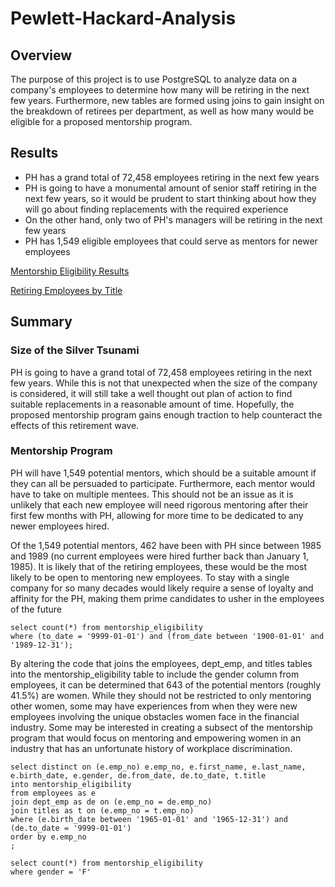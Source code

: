 # Pewlett-Hackard-Analysis

## Overview

The purpose of this project is to use PostgreSQL to analyze data on a company's employees to determine how many will be retiring in the next few years. Furthermore, new tables are formed using joins to gain insight on the breakdown of retirees per department, as well as how many would be eligible for a proposed mentorship program. 

## Results

- PH has a grand total of 72,458 employees retiring in the next few years
- PH is going to have a monumental amount of senior staff retiring in the next few years, so it would be prudent to start thinking about how they will go about finding replacements with the required experience
- On the other hand, only two of PH's managers will be retiring in the next few years
- PH has 1,549 eligible employees that could serve as mentors for newer employees

[Mentorship Eligibility Results](https://imgur.com/JBGOwwp)

[Retiring Employees by Title](https://imgur.com/BnQ4Zpi)

## Summary

### Size of the Silver Tsunami

PH is going to have a grand total of 72,458 employees retiring in the next few years. While this is not that unexpected when the size of the company is considered, it will still take a well thought out plan of action to find suitable replacements in a reasonable amount of time. Hopefully, the proposed mentorship program gains enough traction to help counteract the effects of this retirement wave. 

### Mentorship Program 

PH will have 1,549 potential mentors, which should be a suitable amount if they can all be persuaded to participate. Furthermore, each mentor would have to take on multiple mentees. This should not be an issue as it is unlikely that each new employee will need rigorous mentoring after their first few months with PH, allowing for more time to be dedicated to any newer employees hired. 

Of the 1,549 potential mentors, 462 have been with PH since between 1985 and 1989 (no current employees were hired further back than January 1, 1985). It is likely that of the retiring employees, these would be the most likely to be open to mentoring new employees. To stay with a single company for so many decades would likely require a sense of loyalty and affinity for the PH, making them prime candidates to usher in the employees of the future

```
select count(*) from mentorship_eligibility 
where (to_date = '9999-01-01') and (from_date between '1900-01-01' and '1989-12-31');
```

By altering the code that joins the employees, dept_emp, and titles tables into the mentorship_eligibility table to include the gender column from employees, it can be determined that 643 of the potential mentors (roughly 41.5%) are women. While they should not be restricted to only mentoring other women, some may have experiences from when they were new employees involving the unique obstacles women face in the financial industry. Some may be interested in creating a subsect of the mentorship program that would focus on mentoring and empowering women in an industry that has an unfortunate history of workplace discrimination. 

```
select distinct on (e.emp_no) e.emp_no, e.first_name, e.last_name, e.birth_date, e.gender, de.from_date, de.to_date, t.title
into mentorship_eligibility
from employees as e
join dept_emp as de on (e.emp_no = de.emp_no)
join titles as t on (e.emp_no = t.emp_no)
where (e.birth_date between '1965-01-01' and '1965-12-31') and (de.to_date = '9999-01-01')
order by e.emp_no
;

select count(*) from mentorship_eligibility
where gender = 'F'
```
